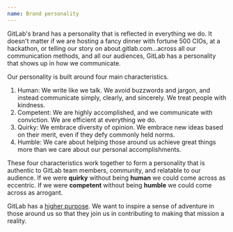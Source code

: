 ```yaml
---
name: Brand personality
---
```


GitLab's brand has a personality that is reflected in everything we do. It doesn't matter if we are hosting a fancy dinner with fortune 500 CIOs, at a hackathon, or telling our story on about.gitlab.com…across all our communication methods, and all our audiences, GitLab has a personality that shows up in how we communicate.

Our personality is built around four main characteristics.

1. Human: We write like we talk. We avoid buzzwords and jargon, and instead communicate simply, clearly, and sincerely. We treat people with kindness.
2. Competent: We are highly accomplished, and we communicate with conviction. We are efficient at everything we do.
3. Quirky: We embrace diversity of opinion. We embrace new ideas based on their merit, even if they defy commonly held norms.
4. Humble: We care about helping those around us achieve great things more than we care about our personal accomplishments.

These four characteristics work together to form a personality that is authentic to GitLab team members, community, and relatable to our audience. If we were **quirky** without being **human** we could come across as eccentric. If we were **competent** without being **humble** we could come across as arrogant.

GitLab has a [higher purpose](https://about.gitlab.com/company/strategy/#mission). We want to inspire a sense of adventure in those around us so that they join us in contributing to making that mission a reality.